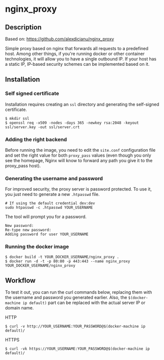 # nginx_proxy

## Description
Based on: https://github.com/alexdicianu/nginx_proxy

Simple proxy based on nginx that forwards all requests to a predefined host. Among other things, if you're running docker or other container technologies, it will allow you to have a single outbound IP. If your host has a static IP, IP-based security schemes can be implemented based on it.

## Installation

### Self signed certificate

Installation requires creating an `ssl` directory and generating the self-signed certificate.

```
$ mkdir ssl
$ openssl req -x509 -nodes -days 365 -newkey rsa:2048 -keyout ssl/server.key -out ssl/server.crt
```

### Adding the right backend

Before running the image, you need to edit the `site.conf` configuration file and set the right value for both `proxy_pass` values (even though you only see the homepage, Nginx will know to forward any path you give it to the proxy_pass host).

### Generating the username and password

For improved security, the proxy server is password protected. To use it, you just need to generate a new `.htpasswd` file.

```
# If using the default credential dev:dev
sudo htpasswd -c .htpasswd YOUR_USERNAME
```

The tool will prompt you for a password.

```
New password:
Re-type new password:
Adding password for user YOUR_USERNAME
```

### Running the docker image

```
$ docker build -t YOUR_DOCKER_USERNAME/nginx_proxy .
$ docker run -d -t -p 80:80 -p 443:443 --name nginx_proxy YOUR_DOCKER_USERNAME/nginx_proxy
```

## Workflow

To test it out, you can run the curl commands below, replacing them with the username and password you generated earlier. Also, the `$(docker-machine ip default)` part can be replaced with the actual server IP or domain name.

HTTP

```
$ curl -v http://YOUR_USERNAME:YOUR_PASSWORD@$(docker-machine ip default)/
```

HTTPS
```
$ curl -vk https://YOUR_USERNAME:YOUR_PASSWORD@$(docker-machine ip default)/
```
